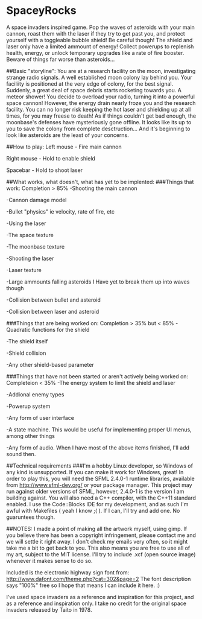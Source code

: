 # SpaceyRocks
A space invaders inspired game. Pop the waves of asteroids with your main cannon,
roast them with the laser if they try to get past you, and protect yourself
with a toggleable bubble shield! Be careful though! The shield and laser
only have a limited ammount of energy! Collect powerups to replenish health,
energy, or unlock temporary upgrades like a rate of fire booster. Beware
of things far worse than asteroids...

##Basic "storyline":
You are at a research facility on the moon, investigating strange radio signals.
A well established moon colony lay behind you. Your faciliity is positioned at the
very edge of colony, for the best signal. Suddenly, a great deal of space debris
starts rocketing towards you. A meteor shower! You decide to overload your radio, 
turning it into a powerful space cannon! However, the energy drain nearly froze you
and the research facility. You can no longer risk keeping the hot laser
and shielding up at all times, for you may freese to death! As if things couldn't
get bad enough, the moonbase's defenses have mysteriously gone offline. It looks
like its up to you to save the colony from complete desctruction... And it's 
beginning to look like asteroids are the least of your concerns.

##How to play:
Left mouse - Fire main cannon

Right mouse - Hold to enable shield

Spacebar - Hold to shoot laser

##What works, what doesn't, what has yet to be implented:
###Things that work: Completion > 85%
-Shooting the main cannon

-Cannon damage model

-Bullet "physics" ie velocity, rate of fire, etc

-Using the laser

-The space texture

-The moonbase texture

-Shooting the laser

-Laser texture

-Large ammounts falling asteroids I Have yet to break them up into waves though
  
-Collision between bullet and asteroid

-Collision between laser and asteroid

###Things that are being worked on: Completion > 35% but < 85%
-Quadratic functions for the shield

-The shield itself

-Shield collision

-Any other shield-based parameter

###Things that have not been started or aren't actively being worked on: Completeion < 35%
-The energy system to limit the shield and laser

-Addional enemy types

-Powerup system

-Any form of user interface

-A state machine. This would be useful for implementing proper UI menus, among other things

-Any form of audio. When I have most of the above items finished, I'll add sound then.

##Technical requirements
###I'm a hobby Linux developer, so Windows of any kind is unsupported. If you can make it work for Windows, great!
In order to play this, you will need the SFML 2.4.0-1 runtime libraries, available from http://www.sfml-dev.org/
or your package manager. This project may run against older versions of SFML, however, 2.4.0-1 is the version I am 
building against. You will also  need a C++ compiler, with the C++11 standard enabled. I use the Code::Blocks IDE 
for my development, and as such I'm awful with Makefiles ( yeah I know ;( ). If I can, I'll try and add one. 
No guaruntees though. 


##NOTES:
I made a point of making all the artwork myself, using gimp. If you believe there has been a copyright infringement,
please contact me and we will settle it right away. I don't check my emails very often, so it might take me a bit
to get back to you. This also means you are free to use all of my art, subject to the MIT license. I'll try
to include .xcf (open source image) whenever it makes sense to do so.

Included is the electronic highway sign font from: 
http://www.dafont.com/theme.php?cat=302&page=2
The font description says "100%" free so I hope that means I can include 
it here. :)

I've used space invaders as a reference and inspiration for this project, and as a reference and inspiration only. I take
no credit for the original space invaders released by Taito in 1978.

